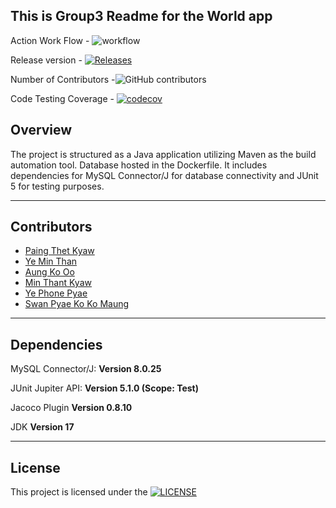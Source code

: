 ## This is Group3 Readme for the World app

Action Work Flow - ![workflow](https://github.com/Pie3215/DevOps-group3/actions/workflows/main.yml/badge.svg)

Release version - [![Releases](https://img.shields.io/github/release/Pie3215/DevOps-group3/all.svg?style=flat-square)](https://github.com/Pie3215/DevOps-group3/releases)

Number of Contributors -![GitHub contributors](https://img.shields.io/github/contributors/Pie3215/DevOps-group3)

Code Testing Coverage -  [![codecov](https://codecov.io/gh/Vict0r-Git/DevOps-group3/graph/badge.svg?token=7JX9H1NCQI)](https://codecov.io/gh/Vict0r-Git/DevOps-group3)

## Overview

The project is structured as a Java application utilizing Maven as the build automation tool. Database hosted in the Dockerfile. It includes dependencies for MySQL Connector/J for database connectivity and JUnit 5 for testing purposes.

---
## Contributors

- [Paing Thet Kyaw](https://github.com/Pie3215)
- [Ye Min Than](https://github.com/YeminthanRiki)
- [Aung Ko Oo](https://github.com/M0SA1C)
- [Min Thant Kyaw](https://github.com/MinThantPhyo)
- [Ye Phone Pyae](https://github.com/Vict0r-Git)
- [Swan Pyae Ko Ko Maung](https://github.com/SwanPyaeKoKoMaung)
___

## Dependencies

MySQL Connector/J: **Version 8.0.25**

JUnit Jupiter API: **Version 5.1.0 (Scope: Test)**

Jacoco Plugin **Version 0.8.10**

JDK **Version 17**

--- 
## License 

This project is licensed under the [![LICENSE](https://img.shields.io/github/license/Pie3215/DevOps-group3.svg?style=flat-square)](https://github.com/Pie3215/DevOps-group3/blob/master/LICENSE)


